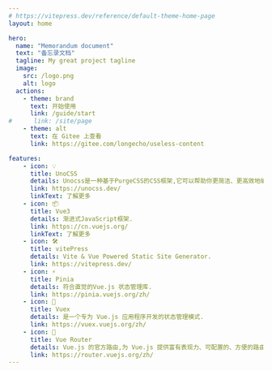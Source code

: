 ```yaml
---
# https://vitepress.dev/reference/default-theme-home-page
layout: home

hero:
  name: "Memorandum document"
  text: "备忘录文档"
  tagline: My great project tagline
  image:
    src: /logo.png
    alt: logo
  actions:
    - theme: brand
      text: 开始使用
      link: /guide/start
#      link: /site/page
    - theme: alt
      text: 在 Gitee 上查看
      link: https://gitee.com/longecho/useless-content

features:
    - icon: 💡
      title: UnoCSS
      details: Unocss是一种基于PurgeCSS的CSS框架,它可以帮助你更简洁、更高效地编写CSS。 Unocss的语法非常简单,它采用了类似于Tailwind CSS的类名方式。
      link: https://unocss.dev/
      linkText: 了解更多
    - icon: 📦  
      title: Vue3
      details: 渐进式JavaScript框架.
      link: https://cn.vuejs.org/
      linkText: 了解更多
    - icon: 🛠️
      title: vitePress
      details: Vite & Vue Powered Static Site Generator.
      link: https://vitepress.dev/
    - icon: ⚡
      title: Pinia
      details: 符合直觉的Vue.js 状态管理库.
      link: https://pinia.vuejs.org/zh/
    - icon: 🍄
      title: Vuex
      details: 是一个专为 Vue.js 应用程序开发的状态管理模式.
      link: https://vuex.vuejs.org/zh/
    - icon: 💜
      title: Vue Router
      details: Vue.js 的官方路由,为 Vue.js 提供富有表现力、可配置的、方便的路由.
      link: https://router.vuejs.org/zh/
---
```

